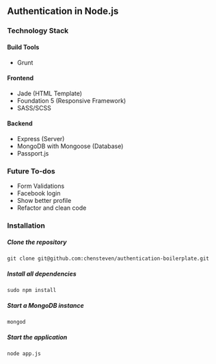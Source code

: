 ## Authentication in Node.js

### Technology Stack

#### Build Tools
- Grunt

#### Frontend
- Jade (HTML Template)
- Foundation 5 (Responsive Framework)
- SASS/SCSS 

#### Backend
- Express (Server)
- MongoDB with Mongoose (Database)
- Passport.js

### Future To-dos
- Form Validations
- Facebook login
- Show better profile
- Refactor and clean code

### Installation

##### Clone the repository
    git clone git@github.com:chensteven/authentication-boilerplate.git
##### Install all dependencies
    sudo npm install
##### Start a MongoDB instance
    mongod
##### Start the application
    node app.js

